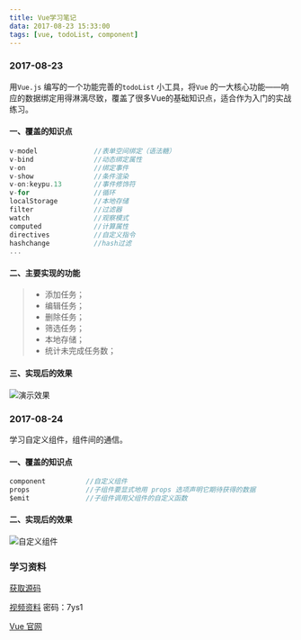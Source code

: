 ```yaml
---
title: Vue学习笔记
data: 2017-08-23 15:33:00
tags: [vue, todoList, component]
---
```


### 2017-08-23 

用`Vue.js` 编写的一个功能完善的`todoList` 小工具，将`Vue` 的一大核心功能——响应的数据绑定用得淋漓尽致，覆盖了很多Vue的基础知识点，适合作为入门的实战练习。

#### 一、覆盖的知识点

``` javascript
v-model              //表单空间绑定（语法糖）
v-bind               //动态绑定属性
v-on                 //绑定事件
v-show               //条件渲染
v-on:keypu.13        //事件修饰符
v-for                //循环
localStorage         //本地存储
filter               //过滤器
watch                //观察模式
computed             //计算属性
directives           //自定义指令
hashchange           //hash过滤
...
```

<!-- more -->

#### 二、主要实现的功能

> * 添加任务；
> * 编辑任务；
> * 删除任务；
> * 筛选任务；
> * 本地存储；
> * 统计未完成任务数；

#### 三、实现后的效果

![演示效果](http://olywxnzqu.bkt.clouddn.com/todoList.gif)  



### 2017-08-24

学习自定义组件，组件间的通信。

#### 一、覆盖的知识点

``` javascript
component          //自定义组件
props              //子组件要显式地用 props 选项声明它期待获得的数据
$emit              //子组件调用父组件的自定义函数
```

#### 二、实现后的效果

![自定义组件](http://olywxnzqu.bkt.clouddn.com/customComponent.gif) 

### 学习资料

[获取源码](https://github.com/xiachengwei5/vue-todoList) 

[视频资料](http://pan.baidu.com/s/1hr6uwfy) 密码：7ys1

[Vue 官网](https://cn.vuejs.org/) 